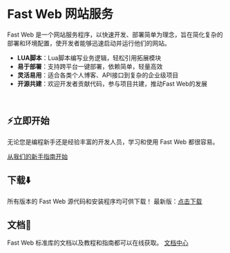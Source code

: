 ﻿


# Fast Web 网站服务


Fast Web 是一个网站服务程序，以快速开发、部署简单为理念，旨在简化复杂的部署和环境配置，使开发者能够迅速启动并运行他们的网站。


- **LUA脚本**：Lua脚本编写业务逻辑，轻松引用拓展模块
- **易于部署**：支持跨平台一键部署，依赖简单，轻量高效
- **灵活易用**：适合各类个人博客、API接口到复杂的企业级项目
- **开源共建**：欢迎开发者贡献代码，参与项目共建，推动Fast Web的发展
<br>

## ⚡立即开始
无论您是编程新手还是经验丰富的开发人员，学习和使用 Fast Web 都很容易。

<a href="https://fw.newobj.org/doc/">从我们的新手指南开始</a>

## 下载⬇️

所有版本的 Fast Web 源代码和安装程序均可供下载！
最新版：<a href="https://fw.newobj.org/download/">点击下载</a>

## 文档📄
Fast Web 标准库的文档以及教程和指南都可以在线获取。
<a href="https://fw.newobj.org/doc/">文档中心</a>
